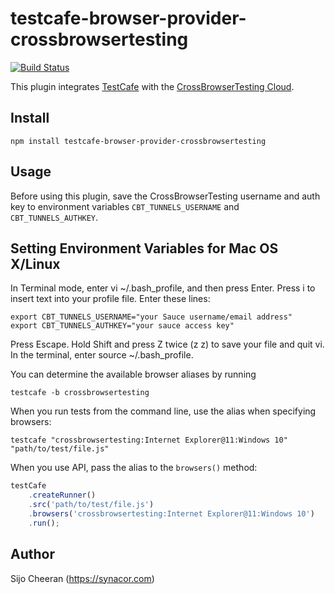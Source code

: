 # testcafe-browser-provider-crossbrowsertesting
[![Build Status](https://travis-ci.org/sijosyn/testcafe-browser-provider-crossbrowsertesting.svg)](https://travis-ci.org/sijosyn/testcafe-browser-provider-crossbrowsertesting)

This plugin integrates [TestCafe](http://devexpress.github.io/testcafe) with the [CrossBrowserTesting Cloud](https://crossbrowsertesting.com).

## Install

```
npm install testcafe-browser-provider-crossbrowsertesting
```

## Usage
Before using this plugin, save the CrossBrowserTesting username and auth key to environment variables `CBT_TUNNELS_USERNAME` and `CBT_TUNNELS_AUTHKEY`.

## Setting Environment Variables for Mac OS X/Linux
In Terminal mode, enter vi ~/.bash_profile, and then press Enter.
Press i to insert text into your profile file.
Enter these lines:
```
export CBT_TUNNELS_USERNAME="your Sauce username/email address"
export CBT_TUNNELS_AUTHKEY="your sauce access key"
```
Press Escape.
Hold Shift and press Z twice (z z) to save your file and quit vi.
In the terminal, enter source ~/.bash_profile.


You can determine the available browser aliases by running
```
testcafe -b crossbrowsertesting
```

When you run tests from the command line, use the alias when specifying browsers:

```
testcafe "crossbrowsertesting:Internet Explorer@11:Windows 10" "path/to/test/file.js"
```


When you use API, pass the alias to the `browsers()` method:

```js
testCafe
    .createRunner()
    .src('path/to/test/file.js')
    .browsers('crossbrowsertesting:Internet Explorer@11:Windows 10')
    .run();
```

## Author
Sijo Cheeran (https://synacor.com)
